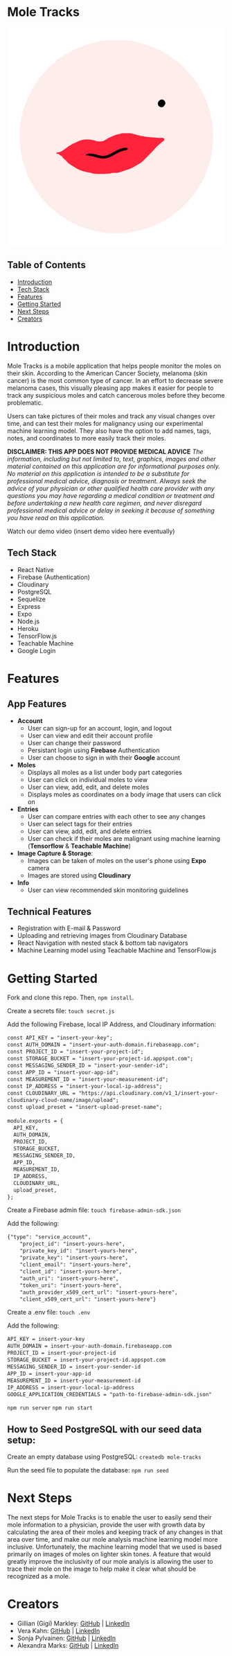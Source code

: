 # Mole Tracks

![Mole](/assets/images/face-with-mole.png)


## Table of Contents

- [Introduction](#introduction)
- [Tech Stack](#tech-stack)
- [Features](#features)
- [Getting Started](#getting-started)
- [Next Steps](#next-steps)
- [Creators](#creators)


# Introduction

Mole Tracks is a mobile application that helps people monitor the moles on their skin. According to the American Cancer Society, melanoma (skin cancer) is the most common type of cancer. In an effort to decrease severe melanoma cases, this visually pleasing app makes it easier for people to track any suspicious moles and catch cancerous moles before they become problematic.

Users can take pictures of their moles and track any visual changes over time, and can test their moles for malignancy using our experimental machine learning model. They also have the option to add names, tags, notes, and coordinates to more easily track their moles.

**DISCLAIMER: THIS APP DOES NOT PROVIDE MEDICAL ADVICE**
*The information, including but not limited to, text, graphics, images and other material contained on this application are for informational purposes only. No material on this application is intended to be a substitute for professional medical advice, diagnosis or treatment. Always seek the advice of your physician or other qualified health care provider with any questions you may have regarding a medical condition or treatment and before undertaking a new health care regimen, and never disregard professional medical advice or delay in seeking it because of something you have read on this application.*

Watch our demo video (insert demo video here eventually)

## Tech Stack
* React Native
* Firebase (Authentication)
* Cloudinary
* PostgreSQL
* Sequelize
* Express
* Expo
* Node.js
* Heroku
* TensorFlow.js
* Teachable Machine
* Google Login


# Features
## App Features
 - **Account**
    - User can sign-up for an account, login, and logout
    - User can view and edit their account profile
    - User can change their password
    - Persistant login using **Firebase** Authentication
    - User can choose to sign in with their **Google** account
- **Moles**
    - Displays all moles as a list under body part categories
    - User can click on individual moles to view
    - User can view, add, edit, and delete moles
    - Displays moles as coordinates on a body image that users can click on
- **Entries**
    - User can compare entries with each other to see any changes
    - User can select tags for their entries
    - User can view, add, edit, and delete entries
    - User can check if their moles are malignant using machine learning (**Tensorflow** & **Teachable Machine**)
- **Image Capture & Storage**:
    - Images can be taken of moles on the user's phone using **Expo** camera
    - Images are stored using **Cloudinary**
- **Info**
    - User can view recommended skin monitoring guidelines


## Technical Features
- Registration with E-mail & Password
- Uploading and retrieving images from Cloudinary Database
- React Navigation with nested stack & bottom tab navigators
- Machine Learning model using Teachable Machine and TensorFlow.js



# Getting Started

Fork and clone this repo. Then, `npm install`.

Create a secrets file:
`touch secret.js`

Add the following Firebase, local IP Address, and Cloudinary information:

```
const API_KEY = "insert-your-key";
const AUTH_DOMAIN = "insert-your-auth-domain.firebaseapp.com";
const PROJECT_ID = "insert-your-project-id";
const STORAGE_BUCKET = "insert-your-project-id.appspot.com";
const MESSAGING_SENDER_ID = "insert-your-sender-id";
const APP_ID = "insert-your-app-id";
const MEASUREMENT_ID = "insert-your-measurement-id";
const IP_ADDRESS = "insert-your-local-ip-address";
const CLOUDINARY_URL = "https://api.cloudinary.com/v1_1/insert-your-cloudinary-cloud-name/image/upload";
const upload_preset = "insert-upload-preset-name";

module.exports = {
  API_KEY,
  AUTH_DOMAIN,
  PROJECT_ID,
  STORAGE_BUCKET,
  MESSAGING_SENDER_ID,
  APP_ID,
  MEASUREMENT_ID,
  IP_ADDRESS,
  CLOUDINARY_URL,
  upload_preset,
};
```

Create a Firebase admin file:
`touch firebase-admin-sdk.json`

Add the following:

```
{"type": "service_account",
    "project_id": "insert-yours-here",
    "private_key_id": "insert-yours-here",
    "private_key": "insert-yours-here",
    "client_email": "insert-yours-here",
    "client_id": "insert-yours-here",
    "auth_uri": "insert-yours-here",
    "token_uri": "insert-yours-here",
    "auth_provider_x509_cert_url": "insert-yours-here",
    "client_x509_cert_url": "insert-yours-here"}

```

Create a .env file:
`touch .env`


Add the following:

```
API_KEY = insert-your-key
AUTH_DOMAIN = insert-your-auth-domain.firebaseapp.com
PROJECT_ID = insert-your-project-id
STORAGE_BUCKET = insert-your-project-id.appspot.com
MESSAGING_SENDER_ID = insert-your-sender-id
APP_ID = insert-your-app-id
MEASUREMENT_ID = insert-your-measurement-id
IP_ADDRESS = insert-your-local-ip-address
GOOGLE_APPLICATION_CREDENTIALS = "path-to-firebase-admin-sdk.json"
```

`npm run server`
`npm run start`


## How to Seed PostgreSQL with our seed data setup:
Create an empty database using PostgreSQL:
`createdb mole-tracks`

Run the seed file to populate the database:
`npm run seed`


# Next Steps
The next steps for Mole Tracks is to enable the user to easily send their mole information to a physician, provide the user with growth data by calculating the area of their moles and keeping track of any changes in that area over time, and make our mole analysis machine learning model more inclusive. Unfortunately, the machine learning model that we used is based primarily on images of moles on lighter skin tones. A feature that would greatly improve the inclusivity of our mole analyis is allowing the user to trace their mole on the image to help make it clear what should be recognized as a mole.


# Creators
* Gillian (Gigi) Markley: [GitHub](https://github.com/gigimarkley) | [LinkedIn](https://www.linkedin.com/in/gillian-markley/)
* Vera Kahn: [GitHub](https://github.com/charmingduchess) | [LinkedIn](https://www.linkedin.com/in/vera-kahn)
* Sonja Pylvainen: [GitHub](https://github.com/maijaleena) | [LinkedIn](https://www.linkedin.com/in/sonjapyl/)
* Alexandra Marks: [GitHub](https://github.com/amarks93) | [LinkedIn](https://www.linkedin.com/in/alexandravmarks)





